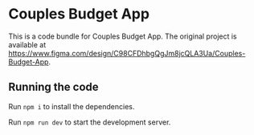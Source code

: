 
  # Couples Budget App

  This is a code bundle for Couples Budget App. The original project is available at https://www.figma.com/design/C98CFDhbgQgJm8jcQLA3Ua/Couples-Budget-App.

  ## Running the code

  Run `npm i` to install the dependencies.

  Run `npm run dev` to start the development server.
  